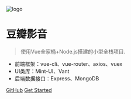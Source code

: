 ![logo](https://docsify.js.org/_media/icon.svg)

# 豆瓣影音

> 使用Vue全家桶+Node.js搭建的小型全栈项目.

* 前端框架：vue-cli、vue-router、axios、vuex
* UI类库：Mint-UI、Vant
* 后端数据接口：Express、MongoDB

[GitHub](https://github.com/longtai94)
[Get Started](README.md)